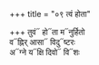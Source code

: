 +++
title = "०९ त्वं होता"

+++
तुवं᳓ हो᳓ता म᳓नुर्हितो  
व᳓ह्निर् आसा᳓ विदु᳓ष्टरः  
अ᳓ग्ने य᳓क्षि दिवो᳓ वि᳓शः